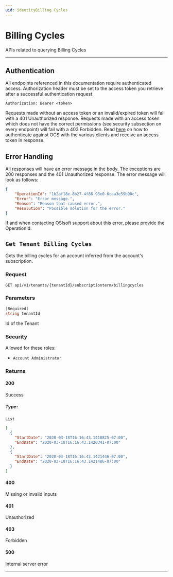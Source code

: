 ```yaml
---
uid: identityBilling Cycles
---
```


# Billing Cycles

APIs related to querying Billing Cycles


***

## Authentication

All endpoints referenced in this documentation require authenticated access. Authorization header must be set to the access token you retrieve after a successful authentication request.

`Authorization: Bearer <token>`

Requests made without an access token or an invalid/expired token will fail with a 401 Unauthorized response.
Requests made with an access token which does not have the correct permissions (see security subsection on every endpoint) will fail with a 403 Forbidden.
Read [here](https://github.com/osisoft/OSI-Samples-OCS/tree/master/basic_samples/Authentication) on how to authenticate against OCS with the various clients and receive an access token in response.

## Error Handling

All responses will have an error message in the body. The exceptions are 200 responses and the 401 Unauthorized response. The error message will look as follows:

```json
{
    "OperationId": "1b2af18e-8b27-4f86-93e0-6caa3e59b90c", 
    "Error": "Error message.", 
    "Reason": "Reason that caused error.", 
    "Resolution": "Possible solution for the error." 
}
```

If and when contacting OSIsoft support about this error, please provide the OperationId.

## `Get Tenant Billing Cycles`

Gets the billing cycles for an account inferred from the account's subscription.

### Request

`GET api/v1/tenants/{tenantId}/subscriptionterm/billingcycles`

### Parameters

```csharp
[Required]
string tenantId
```

Id of the Tenant

### Security

Allowed for these roles:

- `Account Administrator`

### Returns

#### 200

Success

##### Type:

 `List`

```json
[
  {
    "StartDate": "2020-03-18T16:16:43.1418825-07:00",
    "EndDate": "2020-03-18T16:16:43.1420341-07:00"
  },
  {
    "StartDate": "2020-03-18T16:16:43.1421446-07:00",
    "EndDate": "2020-03-18T16:16:43.1421486-07:00"
  }
]
```

#### 400

Missing or invalid inputs

#### 401

Unauthorized

#### 403

Forbidden

#### 500

Internal server error
***

